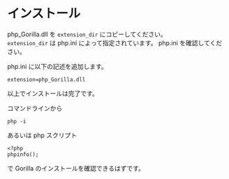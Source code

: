 インストール
=============

php_Gorilla.dll を `extension_dir` にコピーしてください。  
`extension_dir` は php.ini によって指定されています。 php.ini を確認してください。

php.ini に以下の記述を追加します。

    extension=php_Gorilla.dll

以上でインストールは完了です。


コマンドラインから

    php -i

あるいは php スクリプト

    <?php
    phpinfo();

で Gorilla のインストールを確認できるはずです。
